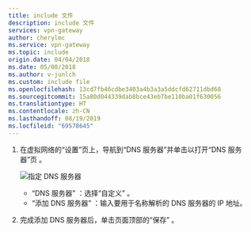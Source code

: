```yaml
---
title: include 文件
description: include 文件
services: vpn-gateway
author: cherylmc
ms.service: vpn-gateway
ms.topic: include
origin.date: 04/04/2018
ms.date: 05/08/2018
ms.author: v-junlch
ms.custom: include file
ms.openlocfilehash: 13cd7fb46cdbe3403a4b3a3a5ddcfd62711dbd68
ms.sourcegitcommit: 15a80d044339dab8bce43eb7be110ba01f630056
ms.translationtype: HT
ms.contentlocale: zh-CN
ms.lasthandoff: 08/19/2019
ms.locfileid: "69578645"
---
```

1. 在虚拟网络的“设置”页上，导航到“DNS 服务器”并单击以打开“DNS 服务器”页    。

    ![指定 DNS 服务器](./media/vpn-gateway-specify-dns-portal-include/specify-dns-server.png "指定 DNS 服务器")

    - “DNS 服务器”  ：选择“自定义”  。
    - “添加 DNS 服务器”  ：输入要用于名称解析的 DNS 服务器的 IP 地址。

2. 完成添加 DNS 服务器后，单击页面顶部的“保存”  。

<!-- ms.date: 05/08/2018 -->
